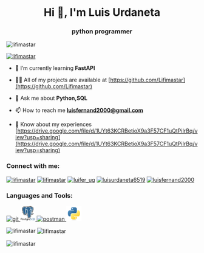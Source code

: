 <h1 align="center">Hi 👋, I'm Luis Urdaneta</h1>
<h3 align="center">python programmer</h3>

<p align="left"> <img src="https://komarev.com/ghpvc/?username=lifimastar&label=Profile%20views&color=0e75b6&style=flat" alt="lifimastar" /> </p>

<p align="left"> <a href="https://github.com/ryo-ma/github-profile-trophy"><img src="https://github-profile-trophy.vercel.app/?username=lifimastar" alt="lifimastar" /></a> </p>

- 🌱 I’m currently learning **FastAPI**

- 👨‍💻 All of my projects are available at [https://github.com/Lifimastar](https://github.com/Lifimastar)

- 💬 Ask me about **Python,SQL**

- 📫 How to reach me **luisfernand2000@gmail.com**

- 📄 Know about my experiences [https://drive.google.com/file/d/1UYt63KCRBetioX9a3F57CF1uQtPiIrBq/view?usp=sharing](https://drive.google.com/file/d/1UYt63KCRBetioX9a3F57CF1uQtPiIrBq/view?usp=sharing)

<h3 align="left">Connect with me:</h3>
<p align="left">
<a href="https://linkedin.com/in/lifimastar" target="blank"><img align="center" src="https://raw.githubusercontent.com/rahuldkjain/github-profile-readme-generator/master/src/images/icons/Social/linked-in-alt.svg" alt="lifimastar" height="30" width="40" /></a>
<a href="https://fb.com/lifimastar" target="blank"><img align="center" src="https://raw.githubusercontent.com/rahuldkjain/github-profile-readme-generator/master/src/images/icons/Social/facebook.svg" alt="lifimastar" height="30" width="40" /></a>
<a href="https://instagram.com/luifer_ug" target="blank"><img align="center" src="https://raw.githubusercontent.com/rahuldkjain/github-profile-readme-generator/master/src/images/icons/Social/instagram.svg" alt="luifer_ug" height="30" width="40" /></a>
<a href="https://www.youtube.com/c/luisurdaneta6519" target="blank"><img align="center" src="https://raw.githubusercontent.com/rahuldkjain/github-profile-readme-generator/master/src/images/icons/Social/youtube.svg" alt="luisurdaneta6519" height="30" width="40" /></a>
<a href="https://www.hackerearth.com/luisfernand2000" target="blank"><img align="center" src="https://raw.githubusercontent.com/rahuldkjain/github-profile-readme-generator/master/src/images/icons/Social/hackerearth.svg" alt="luisfernand2000" height="30" width="40" /></a>
</p>

<h3 align="left">Languages and Tools:</h3>
<p align="left"> <a href="https://git-scm.com/" target="_blank" rel="noreferrer"> <img src="https://www.vectorlogo.zone/logos/git-scm/git-scm-icon.svg" alt="git" width="40" height="40"/> </a> <a href="https://www.postgresql.org" target="_blank" rel="noreferrer"> <img src="https://raw.githubusercontent.com/devicons/devicon/master/icons/postgresql/postgresql-original-wordmark.svg" alt="postgresql" width="40" height="40"/> </a> <a href="https://postman.com" target="_blank" rel="noreferrer"> <img src="https://www.vectorlogo.zone/logos/getpostman/getpostman-icon.svg" alt="postman" width="40" height="40"/> </a> <a href="https://www.python.org" target="_blank" rel="noreferrer"> <img src="https://raw.githubusercontent.com/devicons/devicon/master/icons/python/python-original.svg" alt="python" width="40" height="40"/> </a> </p>

<p><img align="left" src="https://github-readme-stats.vercel.app/api/top-langs?username=lifimastar&show_icons=true&locale=en&layout=compact" alt="lifimastar" /></p>

<p>&nbsp;<img align="center" src="https://github-readme-stats.vercel.app/api?username=lifimastar&show_icons=true&locale=en" alt="lifimastar" /></p>

<p><img align="center" src="https://github-readme-streak-stats.herokuapp.com/?user=lifimastar&" alt="lifimastar" /></p>

